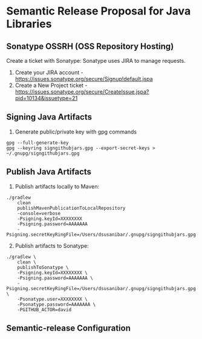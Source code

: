 # Semantic Release Proposal for Java Libraries

## Sonatype OSSRH (OSS Repository Hosting)

Create a ticket with Sonatype: Sonatype uses JIRA to manage requests.

1. Create your JIRA account - https://issues.sonatype.org/secure/Signup!default.jspa
2. Create a New Project ticket - https://issues.sonatype.org/secure/CreateIssue.jspa?pid=10134&issuetype=21

## Signing Java Artifacts

1. Generate public/private key with gpg commands

```shell
gpg --full-generate-key
gpg --keyring signgithubjars.gpg --export-secret-keys > ~/.gnupg/signgithubjars.gpg
```

## Publish Java Artifacts

1. Publish artifacts locally to Maven:
```shell
./gradlew
    clean
    publishMavenPublicationToLocalRepository
    -console=verbose
    -Psigning.keyId=XXXXXXXX
    -Psigning.password=AAAAAAA
    -Psigning.secretKeyRingFile=/Users/dsusanibar/.gnupg/signgithubjars.gpg
```

2. Publish artifacts to Sonatype:
```shell
./gradlew \
    clean \
    publishToSonatype \
    -Psigning.keyId=XXXXXXXX \
    -Psigning.password=AAAAAAA \
    -Psigning.secretKeyRingFile=/Users/dsusanibar/.gnupg/signgithubjars.gpg \
    -Psonatype.user=XXXXXXXX \
    -Psonatype.password=AAAAAAA \
    -PGITHUB_ACTOR=david
```

## Semantic-release Configuration


##
